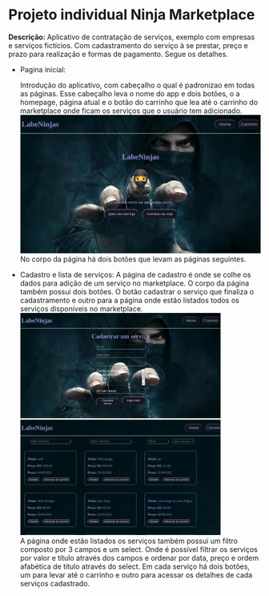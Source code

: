 <!DOCTYPE html>
<html>
<head>
</head>
<body>
	<h1>Projeto individual Ninja Marketplace</h1>
	<b>Descrição: </b>Aplicativo de contratação de serviços, exemplo com empresas e serviços fictícios. Com cadastramento do serviço à se prestar, preço e prazo para realização e formas de pagamento. Segue os detalhes.
	<ul>
		<li>Pagina inicial:<p>Introdução do aplicativo, com cabeçalho o qual é padronizao em todas as páginas. Esse cabeçalho leva o nome do app e dois botões, o a homepage, página atual e o botão do carrinho que lea até o carrinho do marketplace onde ficam os serviços que o usuário tem adicionado.
		<img src="readmeImg/home.png" width="500"><br>
		No corpo da página há dois botões que levam as páginas seguintes.</p>
		</li>
		<li>Cadastro e lista de serviços:
		A página de cadastro é onde se colhe os dados para adição de um serviço no marketplace. O corpo da página também possui dois botões. O botão cadastrar o serviço que finaliza o cadastramento e outro para a página onde estão listados todos os serviços disponíveis no marketplace.<br>
		<img src="readmeImg/cadastro.png" width="400">
		<img src="readmeImg/lista.png" width="400"><br>
		A página onde estão listados os serviços também possui um filtro composto por 3 campos e um select. Onde é possível filtrar os serviços por valor e título através dos campos e ordenar por data, preço e ordem afabética de título através do select. Em cada serviço há dois botões, um para levar até o carrinho e outro para acessar os detalhes de cada serviços cadastrado.</li>
	</ul>
</body>
</html>
